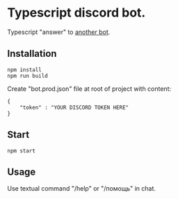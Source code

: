 # Typescript discord bot.
Typescript "answer" to [another bot](https://github.com/z81/discordbot).
## Installation
```
npm install
npm run build
```
Create "bot.prod.json" file at root of project with content:
```
{
    "token" : "YOUR DISCORD TOKEN HERE"
}
```

## Start
```
npm start
```

## Usage
Use textual command "/help" or "/помощь" in chat.